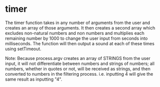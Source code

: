 # timer

The timer function takes in any number of arguments from the user and creates an array of those arguments. It then creates a second array which excludes non-natural numbers and non numbers and multiplies each remaining number by 1000 to change the user input from seconds into milliseconds. The function will then output a sound at each of these times using setTimeout.

Note: Because process.argv creates an array of STRINGS from the user input, it will not differentiate between numbers and strings of numbers; all numbers, whether in quotes or not, will be received as strings, and then converted to numbers in the filtering process. i.e. inputting 4 will give the same result as inputting "4".